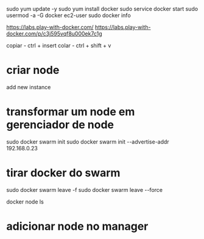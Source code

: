 sudo yum update -y
sudo yum install docker
sudo service docker start
sudo usermod -a -G docker ec2-user
sudo docker info

https://labs.play-with-docker.com/
https://labs.play-with-docker.com/p/c3j595vqf8u000ek7c1g

copiar - ctrl + insert
colar - ctrl + shift + v

# criar node
add new instance

# transformar um node em gerenciador de node
sudo docker swarm init
sudo docker swarm init --advertise-addr 192.168.0.23

# tirar docker do swarm
sudo docker swarm leave -f
sudo docker swarm leave --force

docker node ls


# adicionar node no manager




